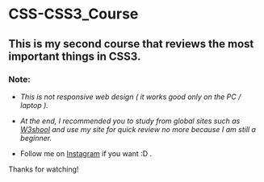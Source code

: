 # CSS-CSS3_Course

## This is my second course that reviews the most important things in CSS3.    

### Note:

* *This is not responsive web design ( it works good only on the  PC / laptop ).*

* *At the end, I recommended you to study from global sites such as [W3shool](https://www.w3schools.com/) and use my site for quick review no more because I am still a beginner.*

* Follow me on [Instagram](https://www.instagram.com/yanal_abualrob/) if you want :D .

Thanks for watching!
